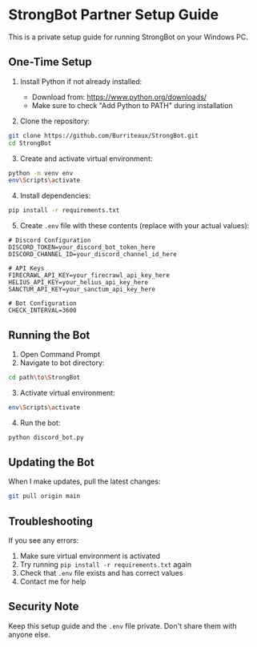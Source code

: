 # StrongBot Partner Setup Guide

This is a private setup guide for running StrongBot on your Windows PC.

## One-Time Setup

1. Install Python if not already installed:
   - Download from: https://www.python.org/downloads/
   - Make sure to check "Add Python to PATH" during installation

2. Clone the repository:
```bash
git clone https://github.com/Burriteaux/StrongBot.git
cd StrongBot
```

3. Create and activate virtual environment:
```bash
python -m venv env
env\Scripts\activate
```

4. Install dependencies:
```bash
pip install -r requirements.txt
```

5. Create `.env` file with these contents (replace with your actual values):
```
# Discord Configuration
DISCORD_TOKEN=your_discord_bot_token_here
DISCORD_CHANNEL_ID=your_discord_channel_id_here

# API Keys
FIRECRAWL_API_KEY=your_firecrawl_api_key_here
HELIUS_API_KEY=your_helius_api_key_here
SANCTUM_API_KEY=your_sanctum_api_key_here

# Bot Configuration
CHECK_INTERVAL=3600
```

## Running the Bot

1. Open Command Prompt
2. Navigate to bot directory:
```bash
cd path\to\StrongBot
```

3. Activate virtual environment:
```bash
env\Scripts\activate
```

4. Run the bot:
```bash
python discord_bot.py
```

## Updating the Bot

When I make updates, pull the latest changes:
```bash
git pull origin main
```

## Troubleshooting

If you see any errors:
1. Make sure virtual environment is activated
2. Try running `pip install -r requirements.txt` again
3. Check that `.env` file exists and has correct values
4. Contact me for help

## Security Note

Keep this setup guide and the `.env` file private. Don't share them with anyone else. 